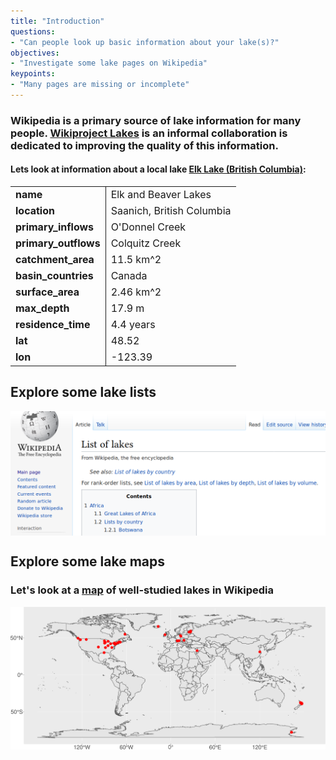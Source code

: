 ```yaml
---
title: "Introduction"
questions:
- "Can people look up basic information about your lake(s)?"
objectives:
- "Investigate some lake pages on Wikipedia"
keypoints:
- "Many pages are missing or incomplete"
---
```




### Wikipedia is a primary source of lake information for many people. [Wikiproject Lakes](https://en.wikipedia.org/wiki/Wikipedia:WikiProject_Lakes) is an informal collaboration is dedicated to improving the quality of this information.

#### Lets look at information about a local lake [Elk Lake (British Columbia)](https://en.wikipedia.org/wiki/Elk_Lake_(British_Columbia)):



<table class="table" style="font-size: 16px; margin-left: auto; margin-right: auto;">
<tbody>
  <tr>
   <td style="text-align:left;font-weight: bold;border-right:1px solid;"> name </td>
   <td style="text-align:left;"> Elk and Beaver Lakes </td>
  </tr>
  <tr>
   <td style="text-align:left;font-weight: bold;border-right:1px solid;"> location </td>
   <td style="text-align:left;"> Saanich, British Columbia </td>
  </tr>
  <tr>
   <td style="text-align:left;font-weight: bold;border-right:1px solid;"> primary_inflows </td>
   <td style="text-align:left;"> O'Donnel Creek </td>
  </tr>
  <tr>
   <td style="text-align:left;font-weight: bold;border-right:1px solid;"> primary_outflows </td>
   <td style="text-align:left;"> Colquitz Creek </td>
  </tr>
  <tr>
   <td style="text-align:left;font-weight: bold;border-right:1px solid;"> catchment_area </td>
   <td style="text-align:left;"> 11.5 km^2 </td>
  </tr>
  <tr>
   <td style="text-align:left;font-weight: bold;border-right:1px solid;"> basin_countries </td>
   <td style="text-align:left;"> Canada </td>
  </tr>
  <tr>
   <td style="text-align:left;font-weight: bold;border-right:1px solid;"> surface_area </td>
   <td style="text-align:left;"> 2.46 km^2 </td>
  </tr>
  <tr>
   <td style="text-align:left;font-weight: bold;border-right:1px solid;"> max_depth </td>
   <td style="text-align:left;"> 17.9 m </td>
  </tr>
  <tr>
   <td style="text-align:left;font-weight: bold;border-right:1px solid;"> residence_time </td>
   <td style="text-align:left;"> 4.4 years </td>
  </tr>
  <tr>
   <td style="text-align:left;font-weight: bold;border-right:1px solid;"> lat </td>
   <td style="text-align:left;"> 48.52 </td>
  </tr>
  <tr>
   <td style="text-align:left;font-weight: bold;border-right:1px solid;"> lon </td>
   <td style="text-align:left;"> -123.39 </td>
  </tr>
</tbody>
</table>

## Explore some lake lists

<img src="../fig/wiki_lake_list.png" title="plot of chunk unnamed-chunk-1" alt="plot of chunk unnamed-chunk-1" style="display: block; margin: auto;" />

## Explore some lake maps

### Let's look at a [map](https://gist.github.com/jsta/e486f337be6d5bcdb3aeb1335959de52) of well-studied lakes in Wikipedia

<img src="../fig/gleon_map.png" title="plot of chunk map" alt="plot of chunk map" style="display: block; margin: auto;" />
